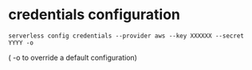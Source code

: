 # credentials configuration
```
serverless config credentials --provider aws --key XXXXXX --secret YYYY -o
```
( -o to override a default configuration)
